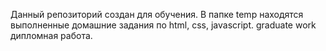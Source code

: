 Данный репозиторий создан для обучения. В папке temp находятся выполненные домашние задания по html, css, javascript.
graduate work дипломная работа.